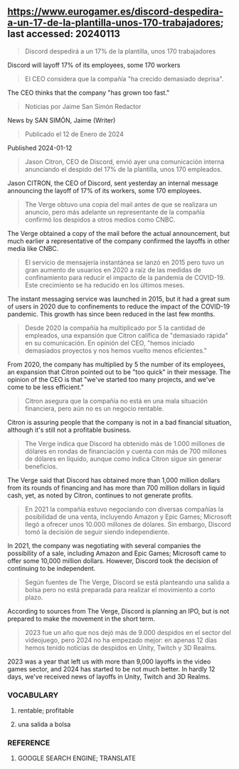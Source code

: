 ## https://www.eurogamer.es/discord-despedira-a-un-17-de-la-plantilla-unos-170-trabajadores; last accessed: 20240113

> Discord despedirá a un 17% de la plantilla, unos 170 trabajadores

Discord will layoff 17% of its employees, some 170 workers

> El CEO considera que la compañía "ha crecido demasiado deprisa".

The CEO thinks that the company "has grown too fast."

> Noticias por Jaime San Simón Redactor

News by SAN SIMÓN, Jaime (Writer)

> Publicado el 12 de Enero de 2024

Published 2024-01-12

> Jason Citron, CEO de Discord, envió ayer una comunicación interna anunciando el despido del 17% de la plantilla, unos 170 empleados.

Jason CITRON, the CEO of Discord, sent yesterday an internal message announcing the layoff of 17% of its workers, some 170 employees.

> The Verge obtuvo una copia del mail antes de que se realizara un anuncio, pero más adelante un representante de la compañía confirmó los despidos a otros medios como CNBC.

The Verge obtained a copy of the mail before the actual announcement, but much earlier a representative of the company confirmed the layoffs in other media like CNBC.

> El servicio de mensajería instantánea se lanzó en 2015 pero tuvo un gran aumento de usuarios en 2020 a raíz de las medidas de confinamiento para reducir el impacto de la pandemia de COVID-19. Este crecimiento se ha reducido en los últimos meses.

The instant messaging service was launched in 2015, but it had a great sum of users in 2020 due to confinements to reduce the impact of the COVID-19 pandemic. This growth has since been reduced in the last few months.

> Desde 2020 la compañía ha multiplicado por 5 la cantidad de empleados, una expansión que Citron califica de "demasiado rápida" en su comunicación. En opinión del CEO, "hemos iniciado demasiados proyectos y nos hemos vuelto menos eficientes."

From 2020, the company has multiplied by 5 the number of its employees, an expansion that Citron pointed out to be "too quick" in their message. The opinion of the CEO is that "we've started too many projects, and we've come to be less efficient."

> Citron asegura que la compañía no está en una mala situación financiera, pero aún no es un negocio rentable. 

Citron is assuring people that the company is not in a bad financial situation, although it's still not a profitable business.

> The Verge indica que Discord ha obtenido más de 1.000 millones de dólares en rondas de financiación y cuenta con más de 700 millones de dólares en líquido, aunque como indica Citron sigue sin generar beneficios.

The Verge said that Discord has obtained more than 1,000 million dollars from its rounds of financing and has more than 700 million dollars in liquid cash, yet, as noted by Citron, continues to not generate profits.

> En 2021 la compañía estuvo negociando con diversas compañías la posibilidad de una venta, incluyendo Amazon y Epic Games; Microsoft llegó a ofrecer unos 10.000 millones de dólares. Sin embargo, Discord tomó la decisión de seguir siendo independiente.

In 2021, the company was negotiating with several companies the possibility of a sale, including Amazon and Epic Games; Microsoft came to offer some 10,000 million dollars. However, Discord took the decision of continuing to be independent.

> Según fuentes de The Verge, Discord se está planteando una salida a bolsa pero no está preparada para realizar el movimiento a corto plazo.

According to sources from The Verge, Discord is planning an IPO, but is not prepared to make the movement in the short term.

> 2023 fue un año que nos dejó más de 9.000 despidos en el sector del videojuego, pero 2024 no ha empezado mejor: en apenas 12 días hemos tenido noticias de despidos en Unity, Twitch y 3D Realms. 

2023 was a year that left us with more than 9,000 layoffs in the video games sector, and 2024 has started to be not much better. In hardly 12 days, we've received news of layoffs in Unity, Twitch and 3D Realms.

### VOCABULARY

1) rentable; profitable

2) una salida a bolsa

### REFERENCE

1) GOOGLE SEARCH ENGINE; TRANSLATE